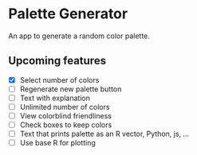# Palette Generator

An app to generate a random color palette.

## Upcoming features

- [x] Select number of colors
- [ ] Regenerate new palette button
- [ ] Text with explanation
- [ ] Unlimited number of colors
- [ ] View colorblind friendliness
- [ ] Check boxes to keep colors
- [ ] Text that prints palette as an R vector, Python, js, ...
- [ ] Use base R for plotting
